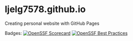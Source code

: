 # ljelg7578.github.io
Creating personal website with GitHub Pages

Badges:
[![OpenSSF Scorecard](https://api.scorecard.dev/projects/github.com/ljelg7578/ljelg7578.github.io/badge)](https://scorecard.dev/viewer/?uri=github.com/ljelg7578/ljelg7578.github.io)
[![OpenSSF Best Practices](https://www.bestpractices.dev/projects/24/badge)](https://www.bestpractices.dev/projects/24)
